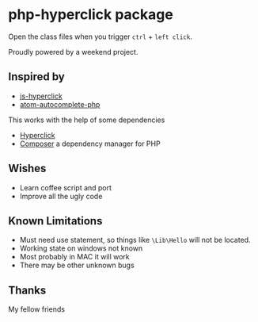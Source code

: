 # php-hyperclick package

Open the class files when you trigger `ctrl` + `left click`.

Proudly powered by a weekend project.

## Inspired by

* [js-hyperclick](https://github.com/AsaAyers/js-hyperclick/)
* [atom-autocomplete-php](https://github.com/Peekmo/atom-autocomplete-php)

This works with the help of some dependencies

* [Hyperclick](https://atom.io/packages/hyperclick)
* [Composer](https://getcomposer.org) a dependency manager for PHP

## Wishes

* Learn coffee script and port
* Improve all the ugly code

## Known Limitations

* Must need use statement, so things like `\Lib\Hello` will not be located.
* Working state on windows not known
* Most probably in MAC it will work
* There may be other unknown bugs

## Thanks

My fellow friends
